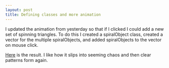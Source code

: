 ```yaml
---
layout: post
title: Defining classes and more animation
---
```


I updated the animation from yesterday so that if I clicked I could add a new set of spinning triangles.  To do this I created a spiralObject class, created a vector for the multiple spiralObjects, and added spiralObjects to the vector on mouse click.  

[Here](https://vimeo.com/110936580) is the result.  I like how it slips into seeming chaos and then clear patterns form again. 
